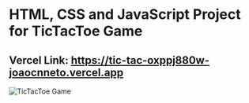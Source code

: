 # HTML, CSS and JavaScript Project for TicTacToe Game
## Vercel Link: https://tic-tac-oxppj880w-joaocnneto.vercel.app

![TicTacToe Game](https://github.com/JoaoCNNeto/TicTacToe/assets/133814846/0784a345-4928-43d1-a4e4-8c31d38be873)
